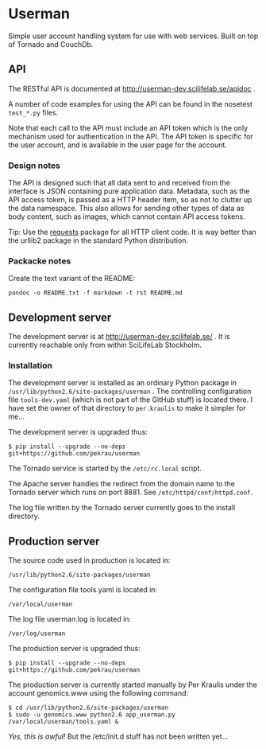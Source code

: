 # Userman #

Simple user account handling system for use with web services.
Built on top of Tornado and CouchDb.


## API ##

The RESTful API is documented at http://userman-dev.scilifelab.se/apidoc .

A number of code examples for using the API can be found in the
nosetest `test_*.py` files.

Note that each call to the API must include an API token which is the
only mechanism used for authentication in the API. The API token is specific
for the user account, and is available in the user page for the account.


### Design notes ###

The API is designed such that all data sent to and received from the interface
is JSON containing pure application data. Metadata, such as the API access
token, is passed as a HTTP header item, so as not to clutter up the
data namespace. This also allows for sending other types of data as body
content, such as images, which cannot contain API access tokens.

Tip: Use the [requests](http://docs.python-requests.org/en/latest/)
package for all HTTP client code. It is way better than the urllib2 package
in the standard Python distribution.


### Packacke notes ###

Create the text variant of the README:

    pandoc -o README.txt -f markdown -t rst README.md

## Development server ##

The development server is at http://userman-dev.scilifelab.se/ .
It is currently reachable only from within SciLifeLab Stockholm.

### Installation ###

The development server is installed as an ordinary Python package in
`/usr/lib/python2.6/site-packages/userman` . The controlling configuration
file `tools-dev.yaml` (which is not part of the GitHub stuff) is located there.
I have set the owner of that directory to `per.kraulis` to make it
simpler for me... 

The development server is upgraded thus:

    $ pip install --upgrade --no-deps git+https://github.com/pekrau/userman

The Tornado service is started by the `/etc/rc.local` script.

The Apache server handles the redirect from the domain name to the Tornado
server which runs on port 8881. See `/etc/httpd/conf/httpd.conf`.

The log file written by the Tornado server currently goes to
the install directory.


## Production server ##

The source code used in production is located in:

    /usr/lib/python2.6/site-packages/userman

The configuration file tools.yaml is located in:

    /var/local/userman

The log file userman.log is located in:

    /var/log/userman

The production server is upgraded thus:

    $ pip install --upgrade --no-deps git+https://github.com/pekrau/userman

The production server is currently started manually by Per Kraulis under
the account genomics.www using the following command:

    $ cd /usr/lib/python2.6/site-packages/userman
    $ sudo -u genomics.www python2.6 app_userman.py /var/local/userman/tools.yaml &

*Yes, this is awful!* But the /etc/init.d stuff has not been written yet...
